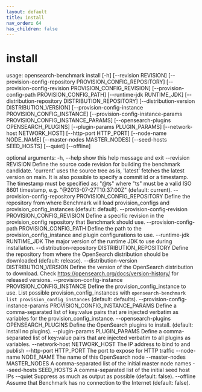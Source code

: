 ```yaml
---
layout: default
title: install
nav_order: 64
has_children: false
---
```


# install

usage: opensearch-benchmark install [-h] [--revision REVISION] [--provision-config-repository PROVISION_CONFIG_REPOSITORY] [--provision-config-revision PROVISION_CONFIG_REVISION] [--provision-config-path PROVISION_CONFIG_PATH]
                                    [--runtime-jdk RUNTIME_JDK] [--distribution-repository DISTRIBUTION_REPOSITORY] [--distribution-version DISTRIBUTION_VERSION] [--provision-config-instance PROVISION_CONFIG_INSTANCE]
                                    [--provision-config-instance-params PROVISION_CONFIG_INSTANCE_PARAMS] [--opensearch-plugins OPENSEARCH_PLUGINS] [--plugin-params PLUGIN_PARAMS] [--network-host NETWORK_HOST] [--http-port HTTP_PORT]
                                    [--node-name NODE_NAME] [--master-nodes MASTER_NODES] [--seed-hosts SEED_HOSTS] [--quiet] [--offline]

optional arguments:
  -h, --help            show this help message and exit
  --revision REVISION   Define the source code revision for building the benchmark candidate. 'current' uses the source tree as is, 'latest' fetches the latest version on main. It is also possible to specify a commit id or a timestamp. The
                        timestamp must be specified as: "@ts" where "ts" must be a valid ISO 8601 timestamp, e.g. "@2013-07-27T10:37:00Z" (default: current).
  --provision-config-repository PROVISION_CONFIG_REPOSITORY
                        Define the repository from where Benchmark will load provision_configs and provision_config_instances (default: default).
  --provision-config-revision PROVISION_CONFIG_REVISION
                        Define a specific revision in the provision_config repository that Benchmark should use.
  --provision-config-path PROVISION_CONFIG_PATH
                        Define the path to the provision_config_instance and plugin configurations to use.
  --runtime-jdk RUNTIME_JDK
                        The major version of the runtime JDK to use during installation.
  --distribution-repository DISTRIBUTION_REPOSITORY
                        Define the repository from where the OpenSearch distribution should be downloaded (default: release).
  --distribution-version DISTRIBUTION_VERSION
                        Define the version of the OpenSearch distribution to download. Check https://opensearch.org/docs/version-history/ for released versions.
  --provision-config-instance PROVISION_CONFIG_INSTANCE
                        Define the provision_config_instance to use. List possible provision_config_instances with `opensearch-benchmark list provision_config_instances` (default: defaults).
  --provision-config-instance-params PROVISION_CONFIG_INSTANCE_PARAMS
                        Define a comma-separated list of key:value pairs that are injected verbatim as variables for the provision_config_instance.
  --opensearch-plugins OPENSEARCH_PLUGINS
                        Define the OpenSearch plugins to install. (default: install no plugins).
  --plugin-params PLUGIN_PARAMS
                        Define a comma-separated list of key:value pairs that are injected verbatim to all plugins as variables.
  --network-host NETWORK_HOST
                        The IP address to bind to and publish
  --http-port HTTP_PORT
                        The port to expose for HTTP traffic
  --node-name NODE_NAME
                        The name of this OpenSearch node
  --master-nodes MASTER_NODES
                        A comma-separated list of the initial master node names
  --seed-hosts SEED_HOSTS
                        A comma-separated list of the initial seed host IPs
  --quiet               Suppress as much as output as possible (default: false).
  --offline             Assume that Benchmark has no connection to the Internet (default: false).